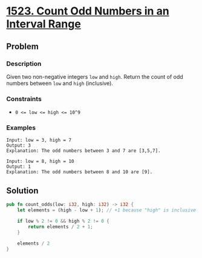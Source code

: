 # [1523. Count Odd Numbers in an Interval Range](https://leetcode.com/problems/count-odd-numbers-in-an-interval-range/)

## Problem

### Description

Given two non-negative integers `low` and `high`. Return the count of odd
numbers between `low` and `high` (inclusive).

### Constraints

* `0 <= low <= high <= 10^9`

### Examples

```text
Input: low = 3, high = 7
Output: 3
Explanation: The odd numbers between 3 and 7 are [3,5,7].
```

```text
Input: low = 8, high = 10
Output: 1
Explanation: The odd numbers between 8 and 10 are [9].
```

## Solution

```rust
pub fn count_odds(low: i32, high: i32) -> i32 {
    let elements = (high - low + 1); // +1 because "high" is inclusive

    if low % 2 != 0 && high % 2 != 0 {
        return elements / 2 + 1;
    }

    elements / 2
}
```